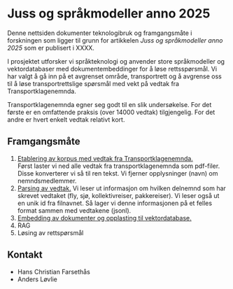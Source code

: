 # Juss og språkmodeller anno 2025

Denne nettsiden dokumenter teknologibruk og framgangsmåte i forskningen som ligger til grunn for artikkelen *Juss og språkmodeller anno 2025* som er publisert i XXXX.

I prosjektet utforsker vi språkteknologi og anvender store språkmodeller og vektordatabaser med dokumentembeddinger for å løse rettsspørsmål. Vi har valgt å gå inn på et avgrenset område, transportrett og å avgrense oss til å løse transportrettslige spørsmål med vekt på vedtak fra Transportklagenemnda.

Transportklagenemnda egner seg godt til en slik undersøkelse. For det første er en omfattende praksis (over 14000 vedtak) tilgjengelig. For det andre er hvert enkelt vedtak relativt kort. 


## Framgangsmåte

1. [Etablering av korpus med vedtak fra Transportklagenemnda.](https://github.com/hans-chr-f/Transportklagenmenda/blob/main/Etablering_av_vedtakskorpus.ipynb)  
Først laster vi ned alle vedtak fra transportklagenemnda som pdf-filer. Disse konverterer vi så til ren tekst. Vi fjerner opplysninger (navn) om nemndsmedlemmer.
2. [Parsing av vedtak.](https://github.com/hans-chr-f/Transportklagenmenda/blob/main/Parsing_av_vedtak.ipynb) Vi leser ut informasjon om hvilken delnemnd som har skrevet vedtaket (fly, sjø, kollektivreiser, pakkereiser). Vi leser også ut en unik id fra filnavnet. Så lager vi denne informasjonen på et felles format sammen med vedtakene (jsonl).
3. [Embedding av dokumenter og opplasting til vektordatabase.](https://github.com/hans-chr-f/Transportklagenmenda/blob/main/Openai_embeddings.ipynb)
4. RAG
5. Løsing av rettspørsmål


## Kontakt

- Hans Christian Farsethås
- Anders Løvlie